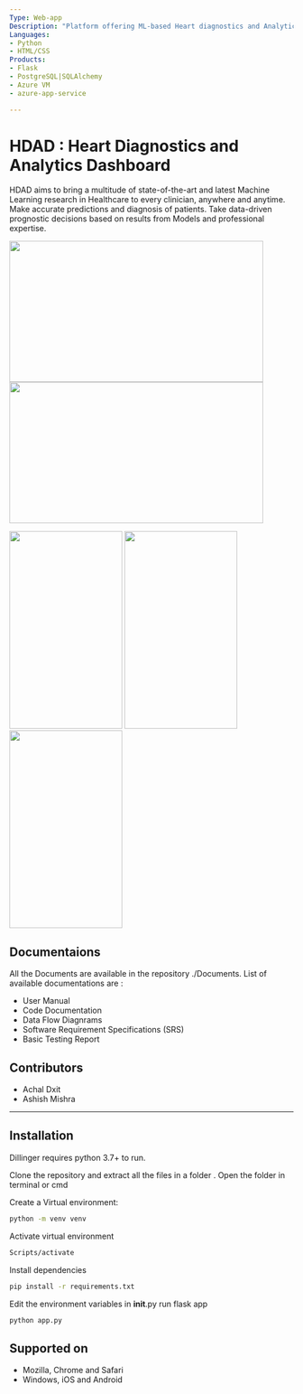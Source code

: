 ```yaml
---
Type: Web-app
Description: "Platform offering ML-based Heart diagnostics and Analytics tools"
Languages:
- Python
- HTML/CSS
Products:
- Flask
- PostgreSQL|SQLAlchemy
- Azure VM
- azure-app-service

---
```


# HDAD : Heart Diagnostics and Analytics Dashboard

HDAD aims to bring a multitude of state-of-the-art and latest Machine Learning research in Healthcare to every clinician, anywhere and anytime. Make accurate predictions and diagnosis of patients. Take data-driven prognostic decisions based on results from Models and professional expertise.

<img src="https://github.com/JARACH-209/Software_Engineering_Project/blob/master/Documents/PlatformScreenshots/Screenshot%20(3)-Macbook.png?raw=True" width="450" height="250"> <img src="https://github.com/JARACH-209/Software_Engineering_Project/blob/master/Documents/PlatformScreenshots/Screenshot%20(5)-Macbook.png?raw=True" width="450" height="250">

<img src="https://github.com/JARACH-209/Software_Engineering_Project/blob/master/Documents/PlatformScreenshots/Screenshot_2021-04-21-11-35-05-15-Galaxy%20S8.png?raw=True" width="200" height="350"> <img src="https://github.com/JARACH-209/Software_Engineering_Project/blob/master/Documents/PlatformScreenshots/Screenshot_2021-04-21-11-36-55-21-Galaxy%20S8.png?raw=True" width="200" height="350"> <img src="https://github.com/JARACH-209/Software_Engineering_Project/blob/master/Documents/PlatformScreenshots/Screenshot_2021-04-21-11-37-00-52-Galaxy%20S8.png?raw=True" width="200" height="350">

## Documentaions
All the Documents are available in the repository ./Documents.
List of available documentations are :
- User Manual
- Code Documentation
- Data Flow Diagnrams
- Software Requirement Specifications (SRS)
- Basic Testing Report

## Contributors
- Achal Dxit
- Ashish Mishra

---
## Installation

Dillinger requires python 3.7+ to run.

Clone the repository and extract all the files in a folder .
Open the folder in terminal or cmd

Create a Virtual environment:

```sh
python -m venv venv
```

Activate virtual environment

```sh
Scripts/activate
```

Install dependencies

```sh
pip install -r requirements.txt
```
Edit the environment variables in __init__.py
run flask app
```sh
python app.py
```
## Supported on
- Mozilla, Chrome and Safari
- Windows, iOS and Android

